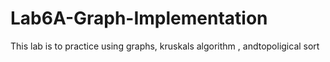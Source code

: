 # Lab6A-Graph-Implementation
This lab is to practice using graphs, kruskals algorithm , andtopoligical sort
